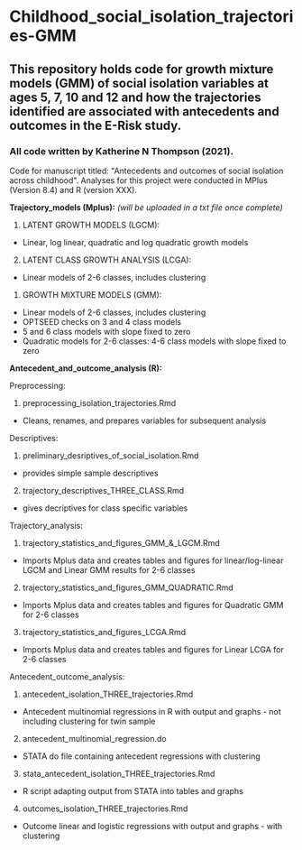 # Childhood_social_isolation_trajectories-GMM

## This repository holds code for growth mixture models (GMM) of social isolation variables at ages 5, 7, 10 and 12 and how the trajectories identified are associated with antecedents and outcomes in the E-Risk study. 

### All code written by Katherine N Thompson (2021).

Code for manuscript titled: "Antecedents and outcomes of social isolation across childhood".
Analyses for this project were conducted in MPlus (Version 8.4) and R (version XXX). 

**Trajectory_models (Mplus):** *(will be uploaded in a txt file once complete)*

1. LATENT GROWTH MODELS (LGCM):
 - Linear, log linear, quadratic and log quadratic growth models

2. LATENT CLASS GROWTH ANALYSIS (LCGA): 
 - Linear models of 2-6 classes, includes clustering 

1. GROWTH MIXTURE MODELS (GMM): 
 - Linear models of 2-6 classes, includes clustering
 - OPTSEED checks on 3 and 4 class models
 - 5 and 6 class models with slope fixed to zero
 - Quadratic models for 2-6 classes: 4-6 class models with slope fixed to zero

**Antecedent_and_outcome_analysis (R):**

Preprocessing:

1. preprocessing_isolation_trajectories.Rmd 
 - Cleans, renames, and prepares variables for subsequent analysis

Descriptives:

1. preliminary_desriptives_of_social_isolation.Rmd
 - provides simple sample descriptives 

2. trajectory_descriptives_THREE_CLASS.Rmd
 - gives decriptives for class specific variables

Trajectory_analysis:

1. trajectory_statistics_and_figures_GMM_&_LGCM.Rmd 
 - Imports Mplus data and creates tables and figures for linear/log-linear LGCM and Linear GMM results for 2-6 classes

2. trajectory_statistics_and_figures_GMM_QUADRATIC.Rmd
 - Imports Mplus data and creates tables and figures for Quadratic GMM for 2-6 classes

3. trajectory_statistics_and_figures_LCGA.Rmd 
 - Imports Mplus data and creates tables and figures for Linear LCGA for 2-6 classes

Antecedent_outcome_analysis:

1. antecedent_isolation_THREE_trajectories.Rmd
 - Antecedent multinomial regressions in R with output and graphs - not including clustering for twin sample  

2. antecedent_multinomial_regression.do
 - STATA do file containing antecedent regressions with clustering

3. stata_antecedent_isolation_THREE_trajectories.Rmd
 - R script adapting output from STATA into tables and graphs  

4. outcomes_isolation_THREE_trajectories.Rmd
 - Outcome linear and logistic regressions with output and graphs - with clustering

